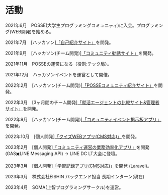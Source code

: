 # 活動

2021年6月　POSSE(大学生プログラミングコミュニティ)に入会。プログラミング(WEB開発)を始める。

2021年7月　[ハッカソン][「自己紹介サイト」](https://github.com/posse-ap/rookie_hackathon-202107-teamH/tree/akira-Number5-develop)を開発。

2021年9月　[ハッカソン(チーム開発)][「コミュニティ勧誘サイト」](https://github.com/akira1515/posse-hackathon-202109)を開発。

2021年11月　POSSEの運営になる（役割:テック局）。

2021年12月　ハッカソンイベントを運営として開催。

2022年2月　[ハッカソン(チーム開発)][「POSSEコミュニティ紹介サイト」](https://github.com/posse-ap/posse2-hackathon-202202-team2B)を開発。

2022年3月　[3ヶ月間のチーム開発][「就活エージェントの比較サイト&管理者サイト」](https://github.com/posse-ap/teamdev-2022-posse2-team2E)を開発。

2022年9月　[ハッカソン(チーム開発)][「コミュニティイベント掲示板アプリ」](https://github.com/posse-ap/posse2-hackathon-202209-team2E)を開発。

2022年10月　[個人開発][「クイズWEBアプリ(CMS対応)」](https://github.com/akira1515/study-tracker-app/tree/ph3-quizy-develop-2)を開発。

2023年2月　[個人開発][「コミュニティ運営の業務効率化アプリ」](https://github.com/akira1515/GAS-LINE-Messaging-API)を開発 (GAS✖️LINE Messaging API) → LINE DC LT大会に登壇。

2023年3月　[個人開発][「学習記録アプリ(CMS対応)」](https://github.com/akira1515/study-tracker-app)を開発 (Laravel)。

2023年3月　株式会社EISHIN バックエンド担当 長期インターン(現在)

2023年4月　SOMA(上智プログラミングサークル)を運営。


